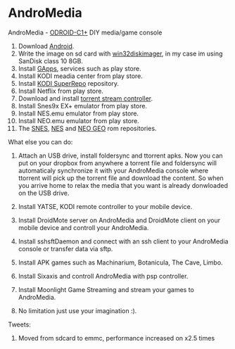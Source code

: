 # AndroMedia
AndroMedia - [ODROID-C1+](http://www.hardkernel.com/main/products/prdt_info.php?g_code=G143703355573) DIY media/game console

1. Download [Android](http://odroid.com/dokuwiki/doku.php?id=en:c1_release_android).
2. Write the image on sd card with [win32diskimager](http://sourceforge.net/projects/win32diskimager/), in my case im using SanDisk class 10 8GB.
3. Install [GApps](http://codewalkerster.blogspot.kr/2013/11/universal-1-click-gapps-installer-for.html), services such as play store. 
4. Install KODI meadia center from play store.
5. Install [KODI SuperRepo](https://superrepo.org/get-started/) repository.
6. Install Netflix from play store.
7. Download and install [torrent stream controller](http://www.vidsoftware.ru/index.html).
8. Install Snes9x EX+ emulator from play store.
9. Install NES.emu emulator from play store.
10. Install NEO.emu emulator from play store.
11. The [SNES](http://emu-fr.net/v1/module.php?page=programme_roms&console=Super_Nes), [NES](http://emu-fr.net/v1/module.php?page=programme_roms&console=Nes&tri=nom) and [NEO GEO](http://emu-fr.net/v1/module.php?page=programme_roms&console=Neo_Geo&tri=nom&l=M) rom repositories.


What else you can do: 

1. Attach an USB drive, install foldersync and ttorrent apks. Now you can put on your dropbox from anywhere a torrent file and foldersync will automaticaly synchronize it with your AndroMedia console where ttorrent will pick up the torrent file and download the content. So when you arrive home to relax the media that you want is already donwloaded on the USB drive.

2. Install YATSE, KODI remote controller to your mobile device.

3. Install DroidMote server on AndroMedia and DroidMote client on your mobile device and controll your AndroMedia.

4. Install sshsftDaemon and connect with an ssh client to your AndroMedia console or transfer data via sftp.

5. Install APK games such as Machinarium, Botanicula, The Cave, Limbo.

6. Install Sixaxis and controll AndroMedia with psp controller.

7. Install Moonlight Game Streaming and stream your games to AndroMedia.

8. No limitation just use your imagination :).

Tweets:

1. Moved from sdcard to emmc, performance increased on x2.5 times




